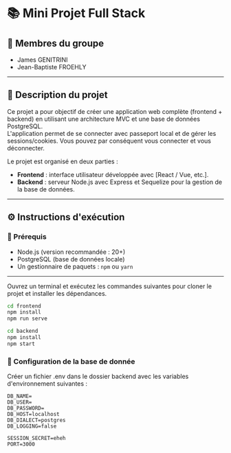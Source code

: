 # 📚 Mini Projet Full Stack

## 👥 Membres du groupe

- James GENITRINI
- Jean-Baptiste FROEHLY

---

## 📝 Description du projet

Ce projet a pour objectif de créer une application web complète (frontend + backend) en utilisant une architecture MVC et une base de données PostgreSQL.  
L'application permet de se connecter avec passeport local et de gérer les sessions/cookies. Vous pouvez par conséquent vous connecter et vous déconnecter.

Le projet est organisé en deux parties :
- **Frontend** : interface utilisateur développée avec [React / Vue, etc.].
- **Backend** : serveur Node.js avec Express et Sequelize pour la gestion de la base de données.

---

## ⚙️ Instructions d'exécution

### 🔧 Prérequis

- Node.js (version recommandée : 20+)
- PostgreSQL (base de données locale)
- Un gestionnaire de paquets : `npm` ou `yarn`

---

Ouvrez un terminal et exécutez les commandes suivantes pour cloner le projet et installer les dépendances.

```bash
cd frontend
npm install
npm run serve
```

```bash
cd backend
npm install
npm start
```

### 🔑 Configuration de la base de donnée

Créer un fichier .env dans le dossier backend avec les variables d'environnement suivantes :

```env
DB_NAME=
DB_USER=
DB_PASSWORD=
DB_HOST=localhost
DB_DIALECT=postgres
DB_LOGGING=false

SESSION_SECRET=eheh
PORT=3000
```
